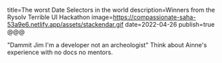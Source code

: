 title=The worst Date Selectors in the world
description=Winners from the Rysolv Terrible UI Hackathon
image=https://compassionate-saha-53a9e6.netlify.app/assets/stackendar.gif
date=2022-04-26
publish=true
@@@

"Dammit Jim I'm a developer not an archeologist"
Think about Ainne's experience with no docs no mentors.
